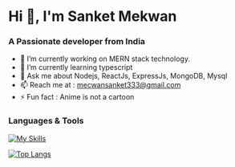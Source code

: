 # Hi 👋, I'm Sanket Mekwan

###  A Passionate developer from India

- 🔭 I’m currently working on MERN stack technology.
- 🌱 I’m currently learning typescript
- 💬 Ask me about Nodejs, ReactJs, ExpressJs, MongoDB, Mysql 
- 📫 Reach me at : mecwansanket333@gmail.com
- ⚡ Fun fact : Anime is not a cartoon
  

### Languages & Tools
[![My Skills](https://skillicons.dev/icons?i=html,css,js,cpp,nodejs,react,express,mongodb,mysql,git,github,docker,vercel,vscode)](https://skillicons.dev)

[![Top Langs](https://github-readme-stats.vercel.app/api/top-langs/?username=Mecsan&layout=compact&hide=Jupyter%20Notebook&theme=tokyo)](https://github.com/anuraghazra/github-readme-stats)
